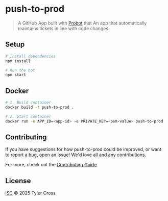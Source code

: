 # push-to-prod

> A GitHub App built with [Probot](https://github.com/probot/probot) that An app that automatically maintains tickets in line with code changes. 

## Setup

```sh
# Install dependencies
npm install

# Run the bot
npm start
```

## Docker

```sh
# 1. Build container
docker build -t push-to-prod .

# 2. Start container
docker run -e APP_ID=<app-id> -e PRIVATE_KEY=<pem-value> push-to-prod
```

## Contributing

If you have suggestions for how push-to-prod could be improved, or want to report a bug, open an issue! We'd love all and any contributions.

For more, check out the [Contributing Guide](CONTRIBUTING.md).

## License

[ISC](LICENSE) © 2025 Tyler Cross
